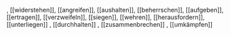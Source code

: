 , [[widerstehen]], [[angreifen]], [[aushalten]], [[beherrschen]], [[aufgeben]], [[ertragen]], [[verzweifeln]], [[siegen]], [[wehren]], [[herausfordern]], [[unterliegen]]
, [[durchhalten]]
, [[zusammenbrechen]]
, [[umkämpfen]]